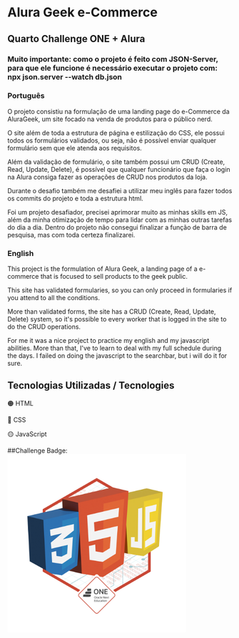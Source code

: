 <h1>Alura Geek e-Commerce</h1>

<h2>Quarto Challenge ONE + Alura</h2>

<h3>Muito importante: como o projeto é feito com JSON-Server, para que ele funcione é necessário executar o projeto com: npx json.server --watch db.json</h3>

<h3>Português</h3>

<p>O projeto consistiu na formulação de uma landing page do e-Commerce da AluraGeek, um site focado na venda de produtos para o público nerd.</p>

<p>O site além de toda a estrutura de página e estilização do CSS, ele possui todos os formulários validados, ou seja, não é possível enviar qualquer formulário sem que ele atenda aos requisitos.</p>

<p>Além da validação de formulário, o site também possui um CRUD (Create, Read, Update, Delete), é possível que qualquer funcionário que faça o login na Alura consiga fazer as operações de CRUD nos produtos da loja.</p>

<p>Durante o desafio também me desafiei a utilizar meu inglês para fazer todos os commits do projeto e toda a estrutura html.</p>

<p>Foi um projeto desafiador, precisei aprimorar muito as minhas skills em JS, além da minha otimização de tempo para lidar com as minhas outras tarefas do dia a dia. Dentro do projeto não consegui finalizar a função de barra de pesquisa, mas com toda certeza finalizarei.</p>

<h3>English</h3>

<p>This project is the formulation of Alura Geek, a landing page of a e-commerce that is focused to sell products to the geek public.</p>

<p>This site has validated formularies, so you can only proceed in formularies if you attend to all the conditions.</p>

<p>More than validated forms, the site has a CRUD (Create, Read, Update, Delete) system, so it's possible to every worker that is logged in the site to do the CRUD operations.</p>

<p>For me it was a nice project to practice my english and my javascript abilities. More than that, I've to learn to deal with my full schedule during the days. I failed on doing the javascript to the searchbar, but i will do it for sure.</p>

<h2>Tecnologias Utilizadas / Tecnologies</h2>
<p>&#128992; HTML</p>
<p>&#128309; CSS</p>
<p>&#128993; JavaScript</p>

##Challenge Badge:
<img width="400em" height="400em" align="center" src="assets/img/badge-sprint-ecommerce-alurageek.png"/>
